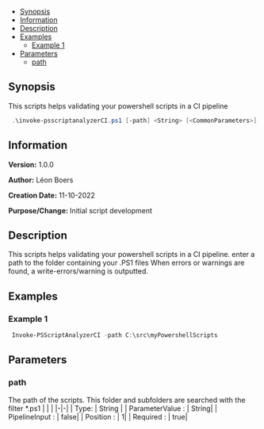 - [Synopsis](#synopsis)
- [Information](#information)
- [Description](#description)
- [Examples](#examples)
     * [Example 1](#example-1)
- [Parameters](#parameters)
     * [path](#path)
## Synopsis

This scripts helps validating your powershell scripts in a CI pipeline

```PowerShell
 .\invoke-psscriptanalyzerCI.ps1 [-path] <String> [<CommonParameters>]
```

## Information

**Version:**         1.0.0

**Author:**          Léon Boers

**Creation Date:**   11-10-2022

**Purpose/Change:**  Initial script development



## Description

This scripts helps validating your powershell scripts in a CI pipeline. enter a path to the folder containing your .PS1 files
When errors or warnings are found, a write-errors/warning is outputted.


## Examples

### Example 1

```PowerShell
 Invoke-PSScriptAnalyzerCI -path C:\src\myPowershellScripts
```

## Parameters

### path

The path of the scripts. This folder and subfolders are searched with the filter *.ps1
| | |
|-|-|
| Type: | String |
| ParameterValue : | String|
| PipelineInput : | false|
| Position : | 1|
| Required : | true|
